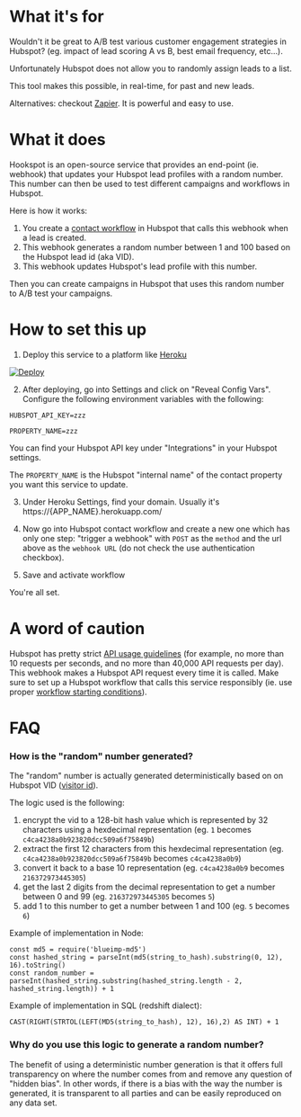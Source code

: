 # What it's for

Wouldn't it be great to A/B test various customer engagement strategies in Hubspot? (eg. impact of lead scoring A vs B, best email frequency, etc...).

Unfortunately Hubspot does not allow you to randomly assign leads to a list.

This tool makes this possible, in real-time, for past and new leads.

Alternatives: checkout [Zapier](https://zapier.com/). It is powerful and easy to use.

# What it does

Hookspot is an open-source service that provides an end-point (ie. webhook) that updates your Hubspot lead profiles with a random number. This number can then be used to test different campaigns and workflows in Hubspot.

Here is how it works:
1. You create a [contact workflow](https://knowledge.hubspot.com/articles/kcs_article/workflows/how-do-i-use-webhooks-with-hubspot-workflows) in Hubspot that calls this webhook when a lead is created.
2. This webhook generates a random number between 1 and 100 based on the Hubspot lead id (aka VID).
3. This webhook updates Hubspot's lead profile with this number.

Then you can create campaigns in Hubspot that uses this random number to A/B test your campaigns.

# How to set this up

1. Deploy this service to a platform like [Heroku](https://www.heroku.com/)

[![Deploy](https://www.herokucdn.com/deploy/button.svg)](https://heroku.com/deploy)

2. After deploying, go into Settings and click on "Reveal Config Vars". Configure the following environment variables with the following:

```
HUBSPOT_API_KEY=zzz

PROPERTY_NAME=zzz
```

You can find your Hubspot API key under "Integrations" in your Hubspot settings.

The `PROPERTY_NAME` is the Hubspot "internal name" of the contact property you want this service to update.

3. Under Heroku Settings, find your domain. Usually it's https://{APP_NAME}.herokuapp.com/

4. Now go into Hubspot contact workflow and create a new one which has only one step: "trigger a webhook" with `POST` as the `method` and the url above as the `webhook URL` (do not check the use authentication checkbox).

5. Save and activate workflow

You're all set.

# A word of caution

Hubspot has pretty strict [API usage guidelines](https://developers.hubspot.com/apps/api_guidelines) (for example, no more than 10 requests per seconds, and no more than 40,000 API requests per day). This webhook makes a Hubspot API request every time it is called. Make sure to set up a Hubspot workflow that calls this service responsibly (ie. use proper [workflow starting conditions](https://developers.hubspot.com/docs/faq/working-within-the-hubspot-api-rate-limits)).

# FAQ

### How is the "random" number generated?
The "random" number is actually generated deterministically based on on Hubspot VID ([visitor id](https://developers.hubspot.com/docs/methods/contacts/get_contact)).

The logic used is the following:
1. encrypt the vid to a 128-bit hash value which is represented by 32 characters using a hexdecimal representation (eg. `1` becomes `c4ca4238a0b923820dcc509a6f75849b`)
2. extract the first 12 characters from this hexdecimal representation (eg. `c4ca4238a0b923820dcc509a6f75849b` becomes `c4ca4238a0b9`)
3. convert it back to a base 10 representation (eg. `c4ca4238a0b9` becomes `216372973445305`)
4. get the last 2 digits from the decimal representation to get a number between 0 and 99 (eg. `216372973445305` becomes `5`)
5. add 1 to this number to get a number between 1 and 100 (eg. `5` becomes `6`)

Example of implementation in Node:
```
const md5 = require('blueimp-md5')
const hashed_string = parseInt(md5(string_to_hash).substring(0, 12), 16).toString()
const random_number = parseInt(hashed_string.substring(hashed_string.length - 2, hashed_string.length)) + 1
```

Example of implementation in SQL (redshift dialect):
```
CAST(RIGHT(STRTOL(LEFT(MD5(string_to_hash), 12), 16),2) AS INT) + 1
```

### Why do you use this logic to generate a random number?
The benefit of using a deterministic number generation is that it offers full transparency on where the number comes from and remove any question of "hidden bias". In other words, if there is a bias with the way the number is generated, it is transparent to all parties and can be easily reproduced on any data set.
